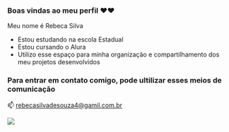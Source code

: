### Boas vindas ao meu perfil ❤️❤️

Meu nome é Rebeca Silva

 - Estou estudando na escola Estadual 
 - Estou cursando o Alura
 - Utilizo esse espaço para minha organização e compartilhamento dos meu projetos desenvolvidos

### Para entrar em contato comigo, pode ultilizar esses meios de comunicação 
📫 rebecasilvadesouza4@gamil.com.br

![](https://media1.tenor.com/m/1NHZzGKTmYwAAAAC/little-girl-meme.gif)

